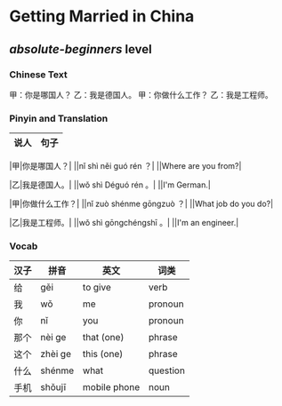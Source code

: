 # Getting Married in China
## *absolute-beginners* level

### Chinese Text
甲：你是哪国人？
乙：我是德国人。
甲：你做什么工作？
乙：我是工程师。

### Pinyin and Translation
|说人|句子|
|----|----|

|甲|你是哪国人？|
||nǐ shì něi guó rén ？|
||Where are you from?|

|乙|我是德国人。|
||wǒ shì Déguó rén 。|
||I'm German.|

|甲|你做什么工作？|
||nǐ zuò shénme gōngzuò ？|
||What job do you do?|

|乙|我是工程师。|
||wǒ shì gōngchéngshī 。|
||I'm an engineer.|
### Vocab
|汉子|拼音|英文|词类|
|----|----|----|----|
|给|gěi|to give|verb|
|我|wǒ|me|pronoun|
|你|nǐ|you|pronoun|
|那个|nèi ge|that (one)|phrase|
|这个|zhèi ge|this (one)|phrase|
|什么|shénme|what|question|
|手机|shǒujī|mobile phone|noun|